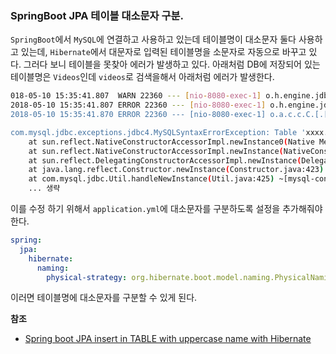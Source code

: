### SpringBoot JPA 테이블 대소문자 구분.

`SpringBoot`에서 `MySQL`에 연결하고 사용하고 있는데 테이블명이 대소문자 둘다 사용하고 있는데, `Hibernate`에서 대문자로 입력된 테이블명을 소문자로 자동으로 바꾸고 있다. 그러다 보니 테이블을 못찾아 에러가 발생하고 있다. 아래처럼 DB에 저장되어 있는 테이블명은 `Videos`인데 `videos`로 검색을해서 아래처럼 에러가 발생한다. 
``` bash
018-05-10 15:35:41.807  WARN 22360 --- [nio-8080-exec-1] o.h.engine.jdbc.spi.SqlExceptionHelper   : SQL Error: 1146, SQLState: 42S02
2018-05-10 15:35:41.807 ERROR 22360 --- [nio-8080-exec-1] o.h.engine.jdbc.spi.SqlExceptionHelper   : Table 'xxxx.videos' doesn't exist
2018-05-10 15:35:41.870 ERROR 22360 --- [nio-8080-exec-1] o.a.c.c.C.[.[.[/].[dispatcherServlet]    : Servlet.service() for servlet [dispatcherServlet] in context with path [] threw exception [Request processing failed; nested exception is org.springframework.dao.InvalidDataAccessResourceUsageException: could not extract ResultSet; SQL [n/a]; nested exception is org.hibernate.exception.SQLGrammarException: could not extract ResultSet] with root cause

com.mysql.jdbc.exceptions.jdbc4.MySQLSyntaxErrorException: Table 'xxxx.videos' doesn't exist
	at sun.reflect.NativeConstructorAccessorImpl.newInstance0(Native Method) ~[na:1.8.0_171]
	at sun.reflect.NativeConstructorAccessorImpl.newInstance(NativeConstructorAccessorImpl.java:62) ~[na:1.8.0_171]
	at sun.reflect.DelegatingConstructorAccessorImpl.newInstance(DelegatingConstructorAccessorImpl.java:45) ~[na:1.8.0_171]
	at java.lang.reflect.Constructor.newInstance(Constructor.java:423) ~[na:1.8.0_171]
	at com.mysql.jdbc.Util.handleNewInstance(Util.java:425) ~[mysql-connector-java-5.1.44.jar:5.1.44]
	... 생략
```
이를 수정 하기 위해서 `application.yml`에 대소문자를 구분하도록 설정을 추가해줘야 한다. 
``` yml
spring:
  jpa:
    hibernate:
      naming:
        physical-strategy: org.hibernate.boot.model.naming.PhysicalNamingStrategyStandardImpl
```
이러면 테이블명에 대소문자를 구분할 수 있게 된다. 

**참조**
- [Spring boot JPA insert in TABLE with uppercase name with Hibernate](https://stackoverflow.com/questions/28571848/spring-boot-jpa-insert-in-table-with-uppercase-name-with-hibernate)

